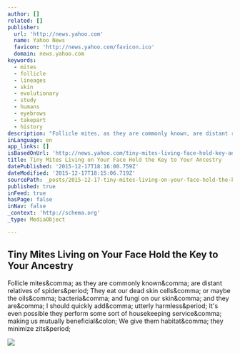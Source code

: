 ```yaml
---
author: []
related: []
publisher:
  url: 'http://news.yahoo.com'
  name: Yahoo News
  favicon: 'http://news.yahoo.com/favicon.ico'
  domain: news.yahoo.com
keywords:
  - mites
  - follicle
  - lineages
  - skin
  - evolutionary
  - study
  - humans
  - eyebrows
  - takepart
  - history
description: "Follicle mites, as they are commonly known, are distant relatives of spiders. They eat our dead skin cells, or maybe the oils, bacteria, and fungi on our skin, and they are, I should quickly add, utterly harmless. It's even possible they perform some sort of housekeeping service, making us mutually beneficial: We give them habitat, they minimize zits."
inLanguage: en
app_links: []
isBasedOnUrl: 'http://news.yahoo.com/tiny-mites-living-face-hold-key-ancestry-200045774.html'
title: Tiny Mites Living on Your Face Hold the Key to Your Ancestry
datePublished: '2015-12-17T18:16:00.759Z'
dateModified: '2015-12-17T18:15:06.719Z'
sourcePath: _posts/2015-12-17-tiny-mites-living-on-your-face-hold-the-key-to-your-ancestry.md
published: true
inFeed: true
hasPage: false
inNav: false
_context: 'http://schema.org'
_type: MediaObject

---
```

<article style=""><h1>Tiny Mites Living on Your Face Hold the Key to Your Ancestry</h1><p>Follicle mites&amp;comma; as they are commonly known&amp;comma; are distant relatives of spiders&amp;period; They eat our dead skin cells&amp;comma; or maybe the oils&amp;comma; bacteria&amp;comma; and fungi on our skin&amp;comma; and they are&amp;comma; I should quickly add&amp;comma; utterly harmless&amp;period; It's even possible they perform some sort of housekeeping service&amp;comma; making us mutually beneficial&amp;colon; We give them habitat&amp;comma; they minimize zits&amp;period;</p><img src="http://l3.yimg.com/bt/api/res/1.2/fomXesbQt0PkTlkf5e2FrQ--/YXBwaWQ9eW5ld3NfbGVnbztmaT1maWxsO2g9Mzc3O2lsPXBsYW5lO3B4b2ZmPTUwO3B5b2ZmPTA7cT03NTt3PTY3MA--/http://media.zenfs.com/en_us/News/Takepart.com/Demodex_folliculorum_copy.jpg" /></article>